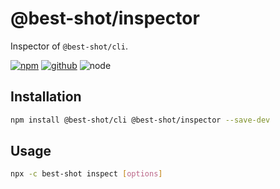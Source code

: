 # @best-shot/inspector

Inspector of `@best-shot/cli`.

[![npm][npm-badge]][npm-url]
[![github][github-badge]][github-url]
![node][node-badge]

[npm-url]: https://www.npmjs.com/package/@best-shot/inspector
[npm-badge]: https://img.shields.io/npm/v/@best-shot/inspector.svg?style=flat-square&logo=npm
[github-url]: https://github.com/best-shot/best-shot/tree/master/packages/inspector
[github-badge]: https://img.shields.io/npm/l/@best-shot/inspector.svg?style=flat-square&colorB=blue&logo=github
[node-badge]: https://img.shields.io/node/v/@best-shot/inspector.svg?style=flat-square&colorB=green&logo=node.js

## Installation

```bash
npm install @best-shot/cli @best-shot/inspector --save-dev
```

## Usage

```bash
npx -c best-shot inspect [options]
```
